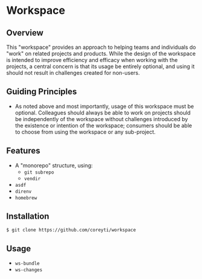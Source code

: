 # Workspace

## Overview

This "workspace" provides an approach to helping teams and individuals do "work" on related projects and products. While the design of the workspace is intended to improve efficiency and efficacy when working with the projects, a central concern is that its usage be entirely optional, and using it should not result in challenges created for non-users.

## Guiding Principles

- As noted above and most importantly, usage of this workspace must be optional. Colleagues should always be able to work on projects should be independently of the workspace without challenges introduced by the existence or intention of the workspace; consumers should be able to choose from using the workspace or any sub-project.

## Features

- A "monorepo" structure, using:
  - `git subrepo`
  - `vendir`
- `asdf`
- `direnv`
- `homebrew`

## Installation

```shell
$ git clone https://github.com/coreyti/workspace
```

## Usage

- `ws-bundle`
- `ws-changes`

